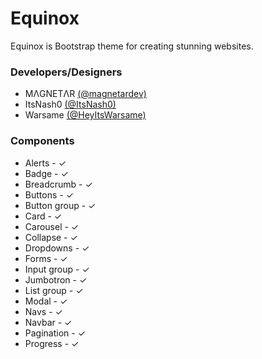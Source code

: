 # Equinox
Equinox is Bootstrap theme for creating stunning websites.

### Developers/Designers
* MΛGNETΛR [(@magnetardev)](https://twitter.com/magnetardev)
* ItsNash0 [(@ItsNash0)](https://twitter.com/ItsNash0)
* Warsame [(@HeyItsWarsame)](https://twitter.com/HeyItsWarsame)
### Components
* Alerts - ✓
* Badge - ✓
* Breadcrumb - ✓
* Buttons - ✓
* Button group - ✓
* Card - ✓
* Carousel - ✓
* Collapse - ✓
* Dropdowns - ✓
* Forms - ✓
* Input group - ✓
* Jumbotron - ✓
* List group - ✓
* Modal - ✓
* Navs - ✓
* Navbar - ✓
* Pagination - ✓
* Progress - ✓
